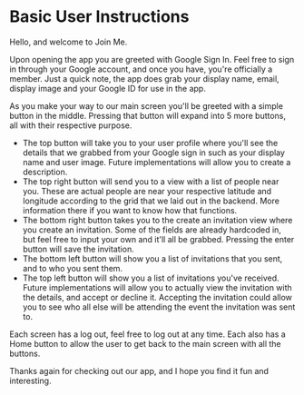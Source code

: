 # Basic User Instructions
Hello, and welcome to Join Me. 

Upon opening the app you are greeted with Google Sign In. Feel free to sign in through your Google account, and once you have, you're officially a member. Just a quick note, the app does grab your display name, email, display image and your Google ID for use in the app.

As you make your way to our main screen you'll be greeted with a simple button in the middle. Pressing that button will expand into 5 more buttons, all with their respective purpose. 
* The top button will take you to your user profile where you'll see the details that we grabbed from your Google sign in such as your display name and user image. Future implementations will allow you to create a description. 
* The top right button will send you to a view with a list of people near you. These are actual people are near your respective latitude and longitude according to the grid that we laid out in the backend. More information there if you want to know how that functions. 
* The bottom right button takes you to the create an invitation view where you create an invitation. Some of the fields are already hardcoded in, but feel free to input your own and it'll all be grabbed. Pressing the enter button will save the invitation.
* The bottom left button will show you a list of invitations that you sent, and to who you sent them.
* The top left button will show you a list of invitations you've received. Future implementations will allow you to actually view the invitation with the details, and accept or decline it. Accepting the invitation could allow you to see who all else will be attending the event the invitation was sent to.

Each screen has a log out, feel free to log out at any time. Each also has a Home button to allow the user to get back to the main screen with all the buttons.

Thanks again for checking out our app, and I hope you find it fun and interesting.

